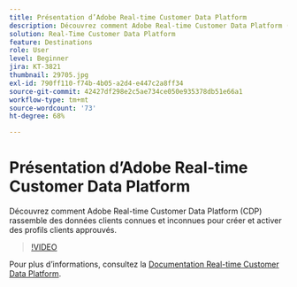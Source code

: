 ```yaml
---
title: Présentation d’Adobe Real-time Customer Data Platform
description: Découvrez comment Adobe Real-time Customer Data Platform (CDP) rassemble des données clients connues et inconnues pour créer et activer des profils clients approuvés.
solution: Real-Time Customer Data Platform
feature: Destinations
role: User
level: Beginner
jira: KT-3821
thumbnail: 29705.jpg
exl-id: 790ff110-f74b-4b05-a2d4-e447c2a8ff34
source-git-commit: 42427df298e2c5ae734ce050e935378db51e66a1
workflow-type: tm+mt
source-wordcount: '73'
ht-degree: 68%

---
```


# Présentation d’Adobe Real-time Customer Data Platform

Découvrez comment Adobe Real-time Customer Data Platform (CDP) rassemble des données clients connues et inconnues pour créer et activer des profils clients approuvés.

>[!VIDEO](https://video.tv.adobe.com/v/29705?quality=12&learn=on)

Pour plus d’informations, consultez la [Documentation Real-time Customer Data Platform](https://experienceleague.adobe.com/docs/experience-platform/rtcdp/overview.html?lang=fr).
